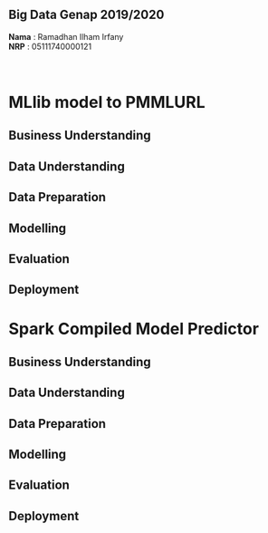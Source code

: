 ## Big Data Genap 2019/2020

**Nama**  : Ramadhan Ilham Irfany<br>
**NRP**   : 05111740000121<br><br><br>

# MLlib model to PMMLURL

## Business Understanding

 
## Data Understanding


## Data Preparation


## Modelling


## Evaluation


## Deployment



# Spark Compiled Model Predictor

## Business Understanding

 
## Data Understanding


## Data Preparation


## Modelling


## Evaluation


## Deployment